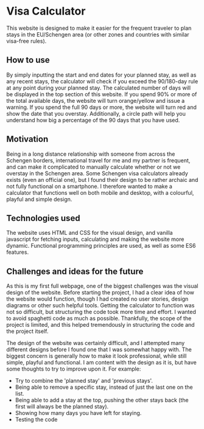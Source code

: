 # Visa Calculator
This website is designed to make it easier for the frequent traveler to plan stays in the 
EU/Schengen area (or other zones and countries with similar visa-free rules). 

## How to use
By simply inputting the start and end dates for your planned stay, as well as any recent stays, 
the calculator will check if you exceed the 90/180-day rule at any point during your planned stay.
The calculated number of days will be displayed in the top section of this website. 
If you spend 90% or more of the total available days, the website will turn orange/yellow and issue a warning. 
If you spend the full 90 days or more, the website will turn red and show the date that you overstay. Additionally, a circle path
will help you understand how big a percentage of the 90 days that you have used.

## Motivation
Being in a long distance relationship with someone from across the Schengen borders, international travel for me and
my partner is frequent, and can make it complicated to manually calculate whether or not we overstay in the Schengen area.
Some Schengen visa calculators already exists (even an official one), but I found their design to be rather archaic and not
fully functional on a smartphone.
I therefore wanted to make a calculator that functions well on both mobile and desktop, with a colourful, playful and simple design.

## Technologies used
The website uses HTML and CSS for the visual design, and vanilla javascript for fetching inputs, calculating and making the website more dynamic.
Functional programming principles are used, as well as some ES6 features. 

## Challenges and ideas for the future
As this is my first full webpage, one of the biggest challenges was the visual design of the website. Before starting
the project, I had a clear idea of how the website would function, though I had created no user stories, design diagrams or other such helpful tools.
Getting the calculator to function was not so difficult, but structuring the code took more time and effort. I wanted to avoid spaghetti code as much
as possible. Thankfully, the scope of the project is limited, and this helped tremendously in structuring the code and the project itself.

The design of the website was certainly difficult, and I attempted many different designs before I found one that I was somewhat happy with. The
biggest concern is generally how to make it look professional, while still simple, playful and functional. I am content with the design as it is, but have
some thoughts to try to improve upon it. For example:

- Try to combine the 'planned stay' and 'previous stays'.
- Being able to remove a specific stay, instead of just the last one on the list.
- Being able to add a stay at the top, pushing the other stays back (the first will always be the planned stay).
- Showing how many days you have left for staying.
- Testing the code


